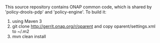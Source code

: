 This source repository contains ONAP common code, which is shared by
'policy-drools-pdp' and 'policy-engine'. To build it:
1. using Maven 3
2. git clone http://gerrit.onap.org/r/oparent and copy
oparent/settings.xml to ~/.m2
3. mvn clean install
